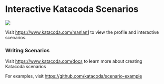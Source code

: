 # Interactive Katacoda Scenarios

[![](http://shields.katacoda.com/katacoda/manlan1/count.svg)](https://www.katacoda.com/manlan1 "Get your profile on Katacoda.com")

Visit https://www.katacoda.com/manlan1 to view the profile and interactive scenarios

### Writing Scenarios
Visit https://www.katacoda.com/docs to learn more about creating Katacoda scenarios

For examples, visit https://github.com/katacoda/scenario-example
